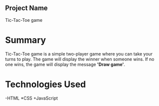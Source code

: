 ## Project Name

Tic-Tac-Toe game 

# Summary

Tic-Tac-Toe game is a simple two-player game where you can take your turns to play. The game will display the winner when someone wins. If no one wins, the game will display the message **'Draw game'**.

# Technologies Used
-HTML
*CSS
+JavaScript
